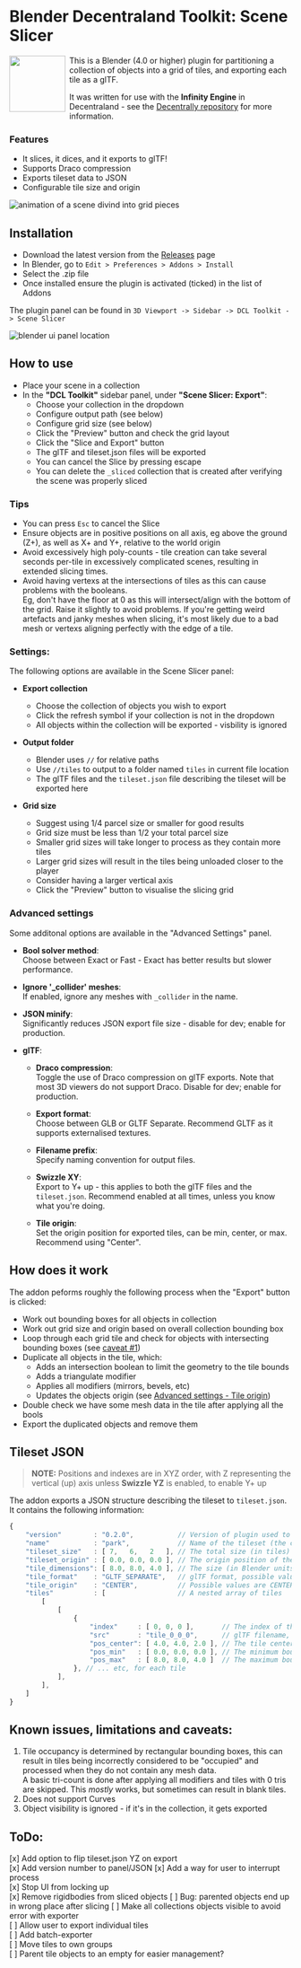 # Blender Decentraland Toolkit: Scene Slicer

<img align="left" width="100" height="100" src="./assets/scene-slicer-logo-512.png" style="margin-right: 0.5em;">

This is a Blender (4.0 or higher) plugin for partitioning a collection of objects into a grid of tiles, and  exporting each tile as a glTF.

  

It was written for use with the **Infinity Engine** in Decentraland - see the [Decentrally repository](https://github.com/decentraland-scenes/decentrally) for more information.

### Features

* It slices, it dices, and it exports to glTF!
* Supports Draco compression
* Exports tileset data to JSON
* Configurable tile size and origin



![animation of a scene divind into grid pieces](./assets/demo.gif)


Installation
--
* Download the latest version from the [Releases](/releases) page
* In Blender, go to `Edit > Preferences > Addons > Install`
* Select the .zip file
* Once installed ensure the plugin is activated (ticked) in the list of Addons

The plugin panel can be found in `3D Viewport -> Sidebar -> DCL Toolkit -> Scene Slicer`

![blender ui panel location](./assets/blender-ui-location.png)

How to use
--
* Place your scene in a collection
* In the **"DCL Toolkit"** sidebar panel, under **"Scene Slicer: Export"**: 
    * Choose your collection in the dropdown 
    * Configure output path (see below)
    * Configure grid size (see below)
    * Click the "Preview" button and check the grid layout
    * Click the "Slice and Export" button
    * The glTF and tileset.json files will be exported
    * You can cancel the Slice by pressing escape
    * You can delete the `_sliced` collection that is created after verifying the scene was properly sliced


### Tips

* You can press `Esc` to cancel the Slice
* Ensure objects are in positive positions on all axis, eg above the ground (Z+), as well as X+ and Y+, relative to the world origin
* Avoid excessively high poly-counts - tile creation can take several seconds per-tile in excessively complicated scenes, resulting in extended slicing times.
* Avoid having vertexs at the intersections of tiles as this can cause problems with the booleans.  
Eg, don't have the floor at 0 as this will intersect/align with the bottom of the grid. Raise it slightly to avoid problems. If you're getting weird artefacts and janky meshes when slicing, it's most likely due to a bad mesh or vertexs aligning perfectly with the edge of a tile.

### Settings:

The following options are available in the Scene Slicer panel: 

* **Export collection**

    * Choose the collection of objects you wish to export
    * Click the refresh symbol if your collection is not in the dropdown
    * All objects within the collection will be exported - visbility is ignored

* **Output folder**
    * Blender uses `//` for relative paths
    * Use `//tiles` to output to a folder named `tiles` in current file location
    * The glTF files and the `tileset.json` file describing the tileset will be exported here


* **Grid size**

    * Suggest using 1/4 parcel size or smaller for good results
    * Grid size must be less than 1/2 your total parcel size
    * Smaller grid sizes will take longer to process as they contain more tiles
    * Larger grid sizes will result in the tiles being unloaded closer to the player
    * Consider having a larger vertical axis
    * Click the "Preview" button to visualise the slicing grid

### Advanced settings

Some additonal options are available in the "Advanced Settings" panel.

* **Bool solver method**:  
Choose between Exact or Fast - Exact has better results but slower performance.

* **Ignore '_collider' meshes**:  
If enabled, ignore any meshes with `_collider` in the name.

* **JSON minify**:  
Significantly reduces JSON export file size - disable for dev; enable for production.

* **glTF**:  
    * **Draco compression**:  
    Toggle the use of Draco compression on glTF exports. Note that most 3D viewers do not support Draco. Disable for dev; enable for production.

    * **Export format**:  
    Choose between GLB or GLTF Separate. Recommend GLTF as it supports externalised textures.

    * **Filename prefix**:  
    Specify naming convention for output files.

    * **Swizzle XY**:  
    Export to Y+ up - this applies to both the glTF files and the `tileset.json`. Recommend enabled at all times, unless you know what you're doing.

    * **Tile origin**:  
    Set the origin position for exported tiles, can be min, center, or max. Recommend using "Center".


How does it work
--

The addon peforms roughly the following process when the "Export" button is clicked:

* Work out bounding boxes for all objects in collection
* Work out grid size and origin based on overall collection bounding box
* Loop through each grid tile and check for objects with intersecting bounding boxes (see [caveat #1](#known-issues-limitations-and-caveats))
* Duplicate all objects in the tile, which:
    * Adds an intersection boolean to limit the geometry to the tile bounds
    * Adds a triangulate modifier
    * Applies all modifiers (mirrors, bevels, etc)
    * Updates the objects origin (see [Advanced settings - Tile origin](#advanced-settings))
* Double check we have some mesh data in the tile after applying all the bools
* Export the duplicated objects and remove them


Tileset JSON
---

> **NOTE:** Positions and indexes are in XYZ order, with Z representing the vertical (up) axis unless **Swizzle YZ** is enabled, to enable Y+ up

The addon exports a JSON structure describing the tileset to `tileset.json`. It contains the following information:

```js
{
    "version"        : "0.2.0",           // Version of plugin used to export tileset
    "name"           : "park",            // Name of the tileset (the collection name)
    "tileset_size"   : [ 7,   6,   2   ], // The total size (in tiles) of the tileset
    "tileset_origin" : [ 0.0, 0.0, 0.0 ], // The origin position of the tileset
    "tile_dimensions": [ 8.0, 8.0, 4.0 ], // The size (in Blender units) of each tile
    "tile_format"    : "GLTF_SEPARATE",   // glTF format, possible values are GLB, GLTF_SEPARATE
    "tile_origin"    : "CENTER",          // Possible values are CENTER, TILE_MIN, TILE_MAX
    "tiles"          : [                  // A nested array of tiles 
        [
            [
                { 
                    "index"     : [ 0, 0, 0 ],       // The index of this tile in the tiles array
                    "src"       : "tile_0_0_0",      // glTF filename, extension set by tile_format 
                    "pos_center": [ 4.0, 4.0, 2.0 ], // The tile center 
                    "pos_min"   : [ 0.0, 0.0, 0.0 ], // The minimum bounds of this tile
                    "pos_max"   : [ 8.0, 8.0, 4.0 ]  // The maximum bounds of the tile
                }, // ... etc, for each tile
            ],
        ],
    ]
}
```

Known issues, limitations and caveats:
--

1) Tile occupancy is determined by rectangular bounding boxes, this can result in tiles being incorrectly considered to be "occupied" and processed when they do not contain any mesh data.  
A basic tri-count is done after applying all modifiers and tiles with 0 tris are skipped. This *mostly* works, but sometimes can result in blank tiles.
1) Does not support Curves
1) Object visibility is ignored - if it's in the collection, it gets exported

ToDo:
--
[x] Add option to flip tileset.json YZ on export  
[x] Add version number to panel/JSON
[x] Add a way for user to interrupt process  
[x] Stop UI from locking up  
[x] Remove rigidbodies from sliced objects
[ ] Bug: parented objects end up in wrong place after slicing
[ ] Make all collections objects visible to avoid error with exporter  
[ ] Allow user to export individual tiles  
[ ] Add batch-exporter  
[ ] Move tiles to own groups  
[ ] Parent tile objects to an empty for easier management?  
